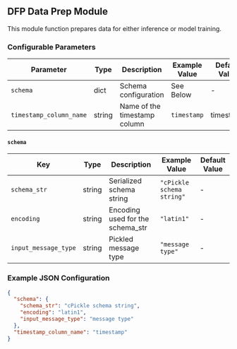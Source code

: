 <!--
SPDX-FileCopyrightText: Copyright (c) 2022-2023, NVIDIA CORPORATION & AFFILIATES. All rights reserved.
SPDX-License-Identifier: Apache-2.0

Licensed under the Apache License, Version 2.0 (the "License");
you may not use this file except in compliance with the License.
You may obtain a copy of the License at

http://www.apache.org/licenses/LICENSE-2.0

Unless required by applicable law or agreed to in writing, software
distributed under the License is distributed on an "AS IS" BASIS,
WITHOUT WARRANTIES OR CONDITIONS OF ANY KIND, either express or implied.
See the License for the specific language governing permissions and
limitations under the License.
-->

## DFP Data Prep Module

This module function prepares data for either inference or model training.

### Configurable Parameters

| Parameter               | Type   | Description                  | Example Value | Default Value |
|-------------------------|--------|------------------------------|---------------|---------------|
| `schema`                | dict   | Schema configuration         | See Below     | -             |
| `timestamp_column_name` | string | Name of the timestamp column | `timestamp`   | timestamp     |

#### `schema`

| Key                  | Type   | Description                      | Example Value             | Default Value |
|----------------------|--------|----------------------------------|---------------------------|---------------|
| `schema_str`         | string | Serialized schema string         | `"cPickle schema string"` | -             |
| `encoding`           | string | Encoding used for the schema_str | `"latin1"`                | -             |
| `input_message_type` | string | Pickled message type             | `"message type"`          | -             |

### Example JSON Configuration

```json
{
  "schema": {
    "schema_str": "cPickle schema string",
    "encoding": "latin1",
    "input_message_type": "message type"
  },
  "timestamp_column_name": "timestamp"
}